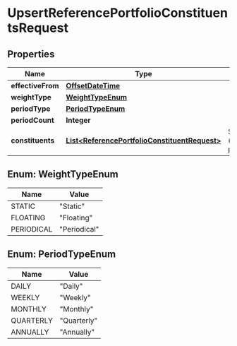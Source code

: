 
# UpsertReferencePortfolioConstituentsRequest

## Properties
Name | Type | Description | Notes
------------ | ------------- | ------------- | -------------
**effectiveFrom** | [**OffsetDateTime**](OffsetDateTime.md) |  | 
**weightType** | [**WeightTypeEnum**](#WeightTypeEnum) |  | 
**periodType** | [**PeriodTypeEnum**](#PeriodTypeEnum) |  |  [optional]
**periodCount** | **Integer** |  |  [optional]
**constituents** | [**List&lt;ReferencePortfolioConstituentRequest&gt;**](ReferencePortfolioConstituentRequest.md) | Set of constituents (instrument/weight pairings) | 


<a name="WeightTypeEnum"></a>
## Enum: WeightTypeEnum
Name | Value
---- | -----
STATIC | &quot;Static&quot;
FLOATING | &quot;Floating&quot;
PERIODICAL | &quot;Periodical&quot;


<a name="PeriodTypeEnum"></a>
## Enum: PeriodTypeEnum
Name | Value
---- | -----
DAILY | &quot;Daily&quot;
WEEKLY | &quot;Weekly&quot;
MONTHLY | &quot;Monthly&quot;
QUARTERLY | &quot;Quarterly&quot;
ANNUALLY | &quot;Annually&quot;



